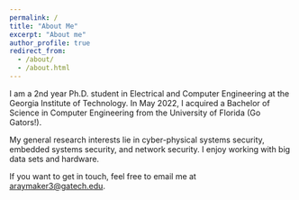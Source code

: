 ```yaml
---
permalink: /
title: "About Me"
excerpt: "About me"
author_profile: true
redirect_from: 
  - /about/
  - /about.html
---
```


I am a 2nd year Ph.D. student in Electrical and Computer Engineering at the Georgia Institute of Technology. In May 2022, I acquired a Bachelor of Science in Computer Engineering from the University of Florida (Go Gators!).  
  
My general research interests lie in cyber-physical systems security, embedded systems security, and network security. I enjoy working with big data sets and hardware.  
  
If you want to get in touch, feel free to email me at araymaker3@gatech.edu.
